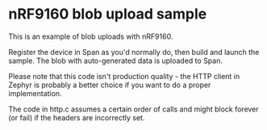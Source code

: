 # nRF9160 blob upload sample

This is an example of blob uploads with nRF9160.

Register the device in Span as you'd normally do, then build and launch the sample. The blob with auto-generated data is uploaded to Span.

Please note that this code isn't production quality - the HTTP client in Zephyr is probably a better choice if you want to do a proper implementation.

The code in http.c assumes a certain order of calls and might block forever (or fail) if the headers are incorrectly set.
